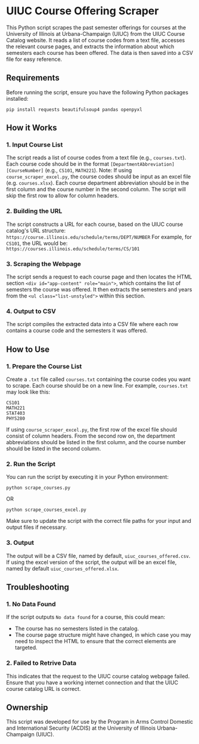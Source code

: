 # UIUC Course Offering Scraper

This Python script scrapes the past semester offerings for courses at the University of Illinois at Urbana-Champaign (UIUC) from the UIUC Course Catalog website. It reads a list of course codes from a text file, accesses the relevant course pages, and extracts the information about which semesters each course has been offered. The data is then saved into a CSV file for easy reference.

## Requirements

Before running the script, ensure you have the following Python packages installed:

```
pip install requests beautifulsoup4 pandas openpyxl
```

## How it Works

### 1. Input Course List

The script reads a list of course codes from a text file (e.g., `courses.txt`). Each course code should be in the format `[DepartmentAbbreviation][CourseNumber]` (e.g., `CS101`, `MATH221`).
Note: If using `course_scraper_excel.py`, the course codes should be input as an excel file (e.g. `courses.xlsx`). Each course department abbreviation should be in the first column and the course number in the second column. The script will skip the first row to allow for column headers.

### 2. Building the URL

The script constructs a URL for each course, based on the UIUC course catalog's URL structure:
	```
	https://course.illinois.edu/schedule/terms/DEPT/NUMBER
	```
	For example, for `CS101`, the URL would be:
	```
	https://courses.illinois.edu/schedule/terms/CS/101
	```

### 3. Scraping the Webpage

The script sends a request to each course page and then locates the HTML section `<div id="app-content" role="main">`, which contains the list of semesters the course was offered. It then extracts the semesters and years from the `<ul class="list-unstyled">` within this section.

### 4. Output to CSV

The script compiles the extracted data into a CSV file where each row contains a course code and the semesters it was offered.

## How to Use

### 1. Prepare the Course List

Create a `.txt` file called `courses.txt` containing the course codes you want to scrape. Each course should be on a new line. For example, `courses.txt` may look like this:
```
CS101
MATH221
STAT403
PHYS280
```

If using `course_scraper_excel.py`, the first row of the excel file should consist of column headers. From the second row on, the department abbreviations should be listed in the first column, and the course number should be listed in the second column.

### 2. Run the Script

You can run the script by executing it in your Python environment:
```
python scrape_courses.py
```
OR
```
python scrape_courses_excel.py
```
Make sure to update the script with the correct file paths for your input and output files if necessary.

### 3. Output

The output will be a CSV file, named by default, `uiuc_courses_offered.csv`.
If using the excel version of the script, the output will be an excel file, named by default `uiuc_courses_offered.xlsx`.

## Troubleshooting

### 1. No Data Found

If the script outputs `No data found` for a course, this could mean:
* The course has no semesters listed in the catalog.
* The course page structure might have changed, in which case you may need to inspect the HTML to ensure that the correct elements are targeted.

### 2. Failed to Retrive Data

This indicates that the request to the UIUC course catalog webpage failed. Ensure that you have a working internet connection and that the UIUC course catalog URL is correct.

## Ownership

This script was developed for use by the Program in Arms Control Domestic and International Security (ACDIS) at the University of Illinois Urbana-Champaign (UIUC).
